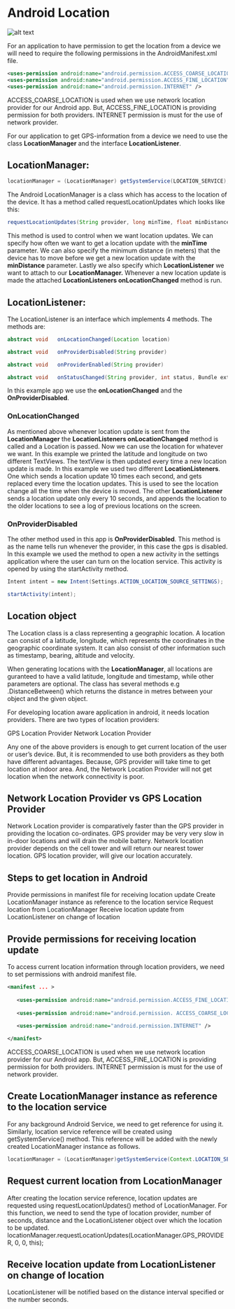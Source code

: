 # Android Location

![alt text](https://www.ryko.com/wp-content/uploads/2016/10/location.jpg "Logo Title Text 1")

For an application to have permission to get the location from a device we will need to require the following permissions in the AndroidManifest.xml file.

```xml
<uses-permission android:name="android.permission.ACCESS_COARSE_LOCATION" />
<uses-permission android:name="android.permission.ACCESS_FINE_LOCATION" />
<uses-permission android:name="android.permission.INTERNET" />
```

ACCESS_COARSE_LOCATION is used when we use network location provider for our Android app. But, ACCESS_FINE_LOCATION is providing permission for both providers. INTERNET permission is must for the use of network provider.


For our application to get GPS-information from a device we need to use the class **LocationManager** and the interface **LocationListener**.	

## LocationManager:

```java
locationManager = (LocationManager) getSystemService(LOCATION_SERVICE);
```

The Android LocationManager is a class which has access to the location of the device. It has a method called requestLocationUpdates which looks like this:

```java
requestLocationUpdates(String provider, long minTime, float minDistance, LocationListener listener)
```

This method is used to control when we want location updates. We can specify how often we want to get a location update with the **minTime** parameter. We can also specify the minimum distance (in meters) that the device has to move before we get a new location update with the **minDistance** parameter. Lastly we also specify which **LocationListener** we want to attach to our **LocationManager.** Whenever a new location update is made the attached **LocationListeners onLocationChanged** method is run.

## LocationListener:

The LocationListener is an interface which implements 4 methods. The methods are:

```java
abstract void	onLocationChanged(Location location)

abstract void	onProviderDisabled(String provider)

abstract void	onProviderEnabled(String provider)

abstract void	onStatusChanged(String provider, int status, Bundle extras)
```

In this example app we use the **onLocationChanged** and the **OnProviderDisabled**. 



### OnLocationChanged

As mentioned above whenever location update is sent from the **LocationManager** the **LocationListeners onLocationChanged** method is called and a Location is passed. Now we can use the location for whatever we want. In this example we printed the latitude and longitude on two different TextViews. The textView is then updated every time a new location update is made.
In this example we used two different **LocationListeners**. One which sends a location update 10 times each second, and gets replaced every time the location updates. This is used to see the location change all the time when the device is moved.
The other **LocationListener** sends a location update only every 10 seconds, and appends the location to the older locations to see a log of previous locations on the screen.

### OnProviderDisabled

The other method used in this app is **OnProviderDisabled**. This method is as the name tells run whenever the provider, in this case the gps is disabled. In this example we used the method to open a new activity in the settings application where the user can turn on the location service. This activity is opened by using the startActivity method.

```java
Intent intent = new Intent(Settings.ACTION_LOCATION_SOURCE_SETTINGS);

startActivity(intent);
```

## Location object
The Location class is a class representing a geographic location.
A location can consist of a latitude, longitude, which represents the coordinates in the geographic coordinate system. It can also consist of other information such as timestamp, bearing, altitude and velocity.

When generating locations with the **LocationManager**, all locations are guranteed to have a valid latitude, longitude and timestamp, while other parameters are optional. The class has several methods e.g .DistanceBetween() which returns the distance in metres between your object and the given object. 





For developing location aware application in android, it needs location providers. There are two types of location providers:

GPS Location Provider
Network Location Provider

Any one of the above providers is enough to get current location of the user or user’s device. But, it is recommended to use both providers as they both have different advantages. Because, GPS provider will take time to get location at indoor area. And, the Network Location Provider will not get location when the network connectivity is poor.

## Network Location Provider vs GPS Location Provider
Network Location provider is comparatively faster than the GPS provider in providing the location co-ordinates.
GPS provider may be very very slow in in-door locations and will drain the mobile battery.
Network location provider depends on the cell tower and will return our nearest tower location.
GPS location provider, will give our location accurately.


## Steps to get location in Android
Provide permissions in manifest file for receiving location update
Create LocationManager instance as reference to the location service
Request location from LocationManager
Receive location update from LocationListener on change of location

## Provide permissions for receiving location update
To access current location information through location providers, we need to set permissions with android manifest file.

```xml
<manifest ... >
   
   <uses-permission android:name="android.permission.ACCESS_FINE_LOCATION" />
   
   <uses-permission android:name="android.permission. ACCESS_COARSE_LOCATION" />
   
   <uses-permission android:name="android.permission.INTERNET" />

</manifest>
```

ACCESS_COARSE_LOCATION is used when we use network location provider for our Android app. But, ACCESS_FINE_LOCATION is providing permission for both providers. INTERNET permission is must for the use of network provider.

## Create LocationManager instance as reference to the location service
For any background Android Service, we need to get reference for using it. Similarly, location service reference will be created using getSystemService() method. This reference will be added with the newly created LocationManager instance as follows.

```java
locationManager = (LocationManager)getSystemService(Context.LOCATION_SERVICE);
```

## Request current location from LocationManager
After creating the location service reference, location updates are requested using requestLocationUpdates() method of LocationManager. For this function, we need to send the type of location provider, number of seconds, distance and the LocationListener object over which the location to be updated.
locationManager.requestLocationUpdates(LocationManager.GPS_PROVIDER, 0, 0, this);

## Receive location update from LocationListener on change of location
LocationListener will be notified based on the distance interval specified or the number seconds.
